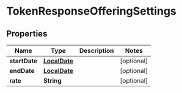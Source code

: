 
# TokenResponseOfferingSettings

## Properties
Name | Type | Description | Notes
------------ | ------------- | ------------- | -------------
**startDate** | [**LocalDate**](LocalDate.md) |  |  [optional]
**endDate** | [**LocalDate**](LocalDate.md) |  |  [optional]
**rate** | **String** |  |  [optional]



